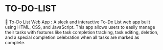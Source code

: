 # TO-DO-LIST
🎯 To-Do List Web App : A sleek and interactive To-Do List web app built using HTML, CSS, and JavaScript. This app allows users to easily manage their tasks with features like task completion tracking, task editing, deletion, and a special completion celebration when all tasks are marked as complete. 
